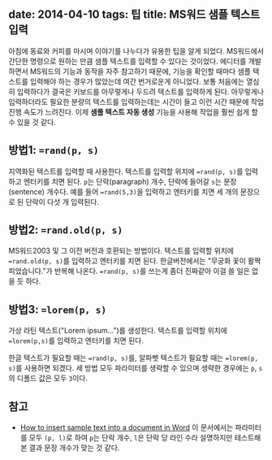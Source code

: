 date: 2014-04-10
tags: 팁
title: MS워드 샘플 텍스트 입력
---
아침에 동료와 커피를 마시며 이야기를 나누다가 유용한 팁을 알게 되었다. MS워드에서 간단한 명령으로 원하는 만큼 샘플 텍스트를 입력할 수 있다는 것이었다. 에디터를 개발하면서 MS워드의 기능과 동작을 자주 참고하기 때문에, 기능을 확인할 때마다 샘플 텍스트를 입력해야 하는 경우가 많았는데 여간 번거로운게 아니었다.<!-- more --> 보통 처음에는 열심히 입력하다가 결국은 키보드를 아무렇게나 두드려 텍스트를 입력하게 된다. 아무렇게나 입력하더라도 필요한 분량의 텍스트를 입력하는데는 시간이 들고 이런 시간 때문에 작업 진행 속도가 느려진다. 이제 **샘플 텍스트 자동 생성** 기능을 사용해 작업을 훨씬 쉽게 할 수 있을 것 같다.

## 방법1: `=rand(p, s)`
지역화된 텍스트를 입력할 때 사용한다. 텍스트를 입력할 위치에 `=rand(p, s)`를 입력하고 엔터키를 치면 된다. `p`는 단락(paragraph) 개수, 단락에 들어갈 `s`는 문장(sentence) 개수다. 예를 들어 `=rand(5,3)`을 입력하고 엔터키를 치면 세 개의 문장으로 된 단락이 다섯 개 입력된다.

## 방법2: `=rand.old(p, s)`
MS워드2003 및 그 이전 버전과 호환되는 방법이다. 텍스트를 입력할 위치에 `=rand.old(p, s)`를 입력하고 엔터키를 치면 된다. 한글버전에서는 "무궁화 꽃이 활짝 피었습니다."가 반복해 나온다. `=rand(p, s)`를 쓰는게 좀더 진짜같아 이걸 쓸 일은 없을 듯 하다.

## 방법3: `=lorem(p, s)`
가상 라틴 텍스트("Lorem ipsum...")를 생성한다. 텍스트를 입력할 위치에 `=lorem(p,s)`를 입력하고 엔터키를 치면 된다.

한글 텍스트가 필요할 때는 `=rand(p, s)`를, 알파벳 텍스트가 필요할 때는 `=lorem(p, s)`를 사용하면 되겠다. 세 방법 모두 파라미터를 생략할 수 있으며 생략한 경우에는 `p`, `s`의 디폴드 값은 모두 `3`이다.

## 참고
* [How to insert sample text into a document in Word](http://support.microsoft.com/kb/212251)
이 문서에서는 파라미터를 모두 `(p, l)`로 하여 `p`는 단락 개수, `l`은 단락 당 라인 수라 설명하지만 테스트해본 결과 문장 개수가 맞는 것 같다.
